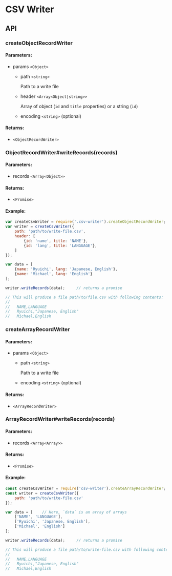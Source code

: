
# CSV Writer

## API

### createObjectRecordWriter

#### Parameters:

* params `<Object>`
  * path `<string>`

      Path to a write file

  * header `<Array<Object|string>>`

      Array of object (`id` and `title` properties) or a string (`id`)

  * encoding `<string>` (optional)

#### Returns:

* `<ObjectRecordWriter>`


### ObjectRecordWriter#writeRecords(records)

#### Parameters:

* records `<Array<Object>>`

#### Returns:

* `<Promise>`

#### Example:

```js
var createCsvWriter = require('.csv-writer').createObjectRecordWriter;
var writer = createCsvWriter({
    path: 'path/to/write-file.csv',
    header: [
        {id: 'name', title: 'NAME'},
        {id: 'lang', title: 'LANGUAGE'},
    ]
});

var data = [
    {name: 'Ryuichi', lang: 'Japanese, English'},
    {name: 'Michael', lang: 'English'}
];

writer.writeRecords(data);     // returns a promise

// This will produce a file path/to/file.csv with following contents:
//
//   NAME,LANGUAGE
//   Ryuichi,"Japanese, English"
//   Michael,English
```


### createArrayRecordWriter

#### Parameters:

* params `<Object>`
  * path `<string>`

      Path to a write file

  * encoding `<string>` (optional)

#### Returns:

* `<ArrayRecordWriter>`

### ArrayRecordWriter#writeRecords(records)

#### Parameters:

* records `<Array<Array>>`

#### Returns:

* `<Promise>`


#### Example:

```js
const createCsvWriter = require('csv-writer').createArrayRecordWriter;
const writer = createCsvWriter({
    path: 'path/to/write-file.csv'
});

var data = [    // Here, `data` is an array of arrays
    ['NAME', 'LANGUAGE'],
    ['Ryuichi', 'Japanese, English'],
    ['Michael', 'English']
];

writer.writeRecords(data);     // returns a promise

// This will produce a file path/to/write-file.csv with following contents:
//
//   NAME,LANGUAGE
//   Ryuichi,"Japanese, English"
//   Michael,English
```

